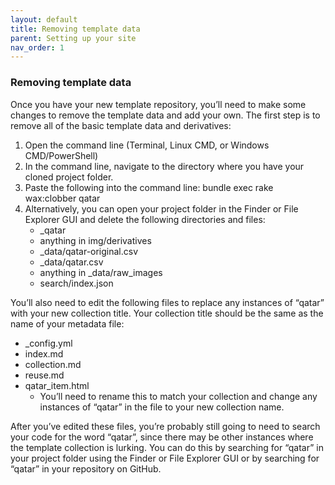 ```yaml
---
layout: default
title: Removing template data
parent: Setting up your site
nav_order: 1
---
```

### **Removing template data**

Once you have your new template repository, you’ll need to make some changes to remove the template data and add your own. The first step is to remove all of the basic template data and derivatives:

1. Open the command line (Terminal, Linux CMD, or Windows CMD/PowerShell)  
2. In the command line, navigate to the directory where you have your cloned project folder.  
3. Paste the following into the command line: bundle exec rake wax:clobber qatar  
4. Alternatively, you can open your project folder in the Finder or File Explorer GUI and delete the following directories and files:  
   * \_qatar  
   * anything in img/derivatives  
   * \_data/qatar-original.csv  
   * \_data/qatar.csv  
   * anything in \_data/raw\_images  
   * search/index.json

You’ll also need to edit the following files to replace any instances of “qatar” with your new collection title. Your collection title should be the same as the name of your metadata file:

* \_config.yml  
* index.md  
* collection.md  
* reuse.md  
* qatar\_item.html  
  * You’ll need to rename this to match your collection and change any instances of “qatar” in the file to your new collection name.

After you’ve edited these files, you’re probably still going to need to search your code for the word “qatar”, since there may be other instances where the template collection is lurking. You can do this by searching for “qatar” in your project folder using the Finder or File Explorer GUI or by searching for “qatar” in your repository on GitHub.
